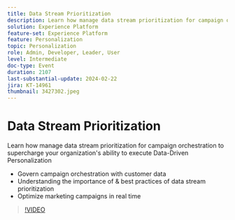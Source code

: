 ```yaml
---
title: Data Stream Prioritization
description: Learn how manage data stream prioritization for campaign orchestration to supercharge your organization's ability to execute Data-Driven Personalization- Govern campaign orchestration with customer data- Understanding the importance of & best practices of data stream prioritization- Optimize marketing campaigns in real time
solution: Experience Platform
feature-set: Experience Platform
feature: Personalization
topic: Personalization
role: Admin, Developer, Leader, User
level: Intermediate
doc-type: Event
duration: 2107
last-substantial-update: 2024-02-22
jira: KT-14961
thumbnail: 3427302.jpeg
---
```


# Data Stream Prioritization

Learn how manage data stream prioritization for campaign orchestration to supercharge your organization's ability to execute Data-Driven Personalization

- Govern campaign orchestration with customer data
- Understanding the importance of & best practices of data stream prioritization
- Optimize marketing campaigns in real time

>[!VIDEO](https://video.tv.adobe.com/v/3427302/?learn=on)
